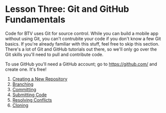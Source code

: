 # Lesson Three: Git and GitHub Fundamentals

Code for BTV uses Git for source control.  While you can build a mobile app without using Git, you can't contrubite your code if you don't know a few Git basics.
If you're already familiar with this stuff, feel free to skip this section. 
There's a lot of Git and GitHub tutorials out there, so we'll only go over the Git skills you'll need to pull and contribute code.

To use GitHub you'll need a GitHub account; go to https://github.com/ and create one.  It's free!

   1. [Creating a New Repository](01-Creating-a-New-Repository.md)
   2. [Branching](02-Branching.md)
   3. [Committing](03-Committing.md)
   4. [Submitting Code](04-Submitting-Code.md)
   5. [Resolving Conflicts](05-Resolving-Conflicts.md)
   6. [Cloning](06-Cloning.md)
